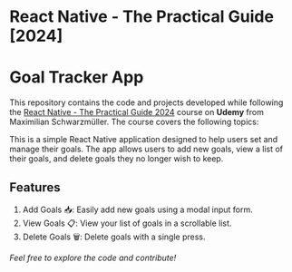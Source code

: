 # React Native - The Practical Guide [2024]

# Goal Tracker App

This repository contains the code and projects developed while following the [React Native - The Practical Guide 2024](https://www.udemy.com/course/react-native-the-practical-guide/) course on **Udemy** from Maximilian Schwarzmüller. The course covers the following topics:

This is a simple React Native application designed to help users set and manage their goals. The app allows users to add new goals, view a list of their goals, and delete goals they no longer wish to keep.

## Features
1. Add Goals 📥: Easily add new goals using a modal input form.
2. View Goals 📋: View your list of goals in a scrollable list.
3. Delete Goals 🗑️: Delete goals with a single press.

_Feel free to explore the code and contribute!_
